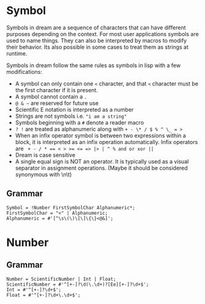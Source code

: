 # Symbol

Symbols in dream are a sequence of characters that can have different purposes depending on
the context. For most user applications symbols are used to name things. They can also be interpreted
by macros to modify their behavior. Its also possible in some cases to treat them as strings at
runtime.

Symbols in dream follow the same rules as symbols in lisp with a few modifications:

- A symbol can only contain one `<` character, and that `<` character must be the first character
  if it is present.
- A symbol cannot contain a `.`
- `@ & ~` are reserved for future use
- Scientific E notation is interpreted as a number
- Strings are not symbols i.e. `"i am a string"`
- Symbols beginning with a `#` denote a reader macro
- `? !` are treated as alphanumeric along with `+ - \* / $ % ^ \_ = >`
- When an infix operator symbol is between two expressions within a block, it is interpreted as an
  infix operation automatically. Infix operators are ` + - / * == < > >= <= => |> | ^ % and or xor ||`
- Dream is case sensitive
- A single equal sign is NOT an operator. It is typically used as a visual separator in assignment operations. (Maybe it should be considered synonymous with \n\t)

## Grammar

```ebnf
Symbol = !Number FirstSymbolChar Alphanumeric*;
FirstSymbolChar = "<" | Alphanumeric;
Alphanumeric = #'[^\s\(\)\[\]\{\}<@&]';
```

# Number

## Grammar

```ebnf
Number = ScientificNumber | Int | Float;
ScientificNumber = #'^[+-]?\d(\.\d+)?[Ee][+-]?\d+$';
Int = #'^[+-]?\d+$';
Float = #'^[+-]?\d+\.\d+$';
```
